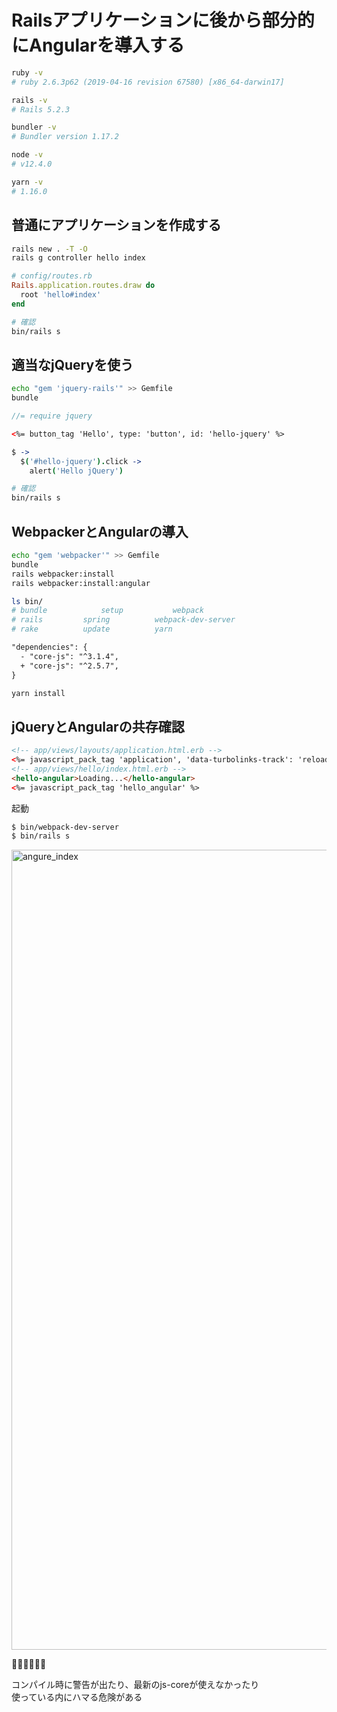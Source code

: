 # Railsアプリケーションに後から部分的にAngularを導入する

```sh
ruby -v
# ruby 2.6.3p62 (2019-04-16 revision 67580) [x86_64-darwin17]

rails -v
# Rails 5.2.3

bundler -v
# Bundler version 1.17.2

node -v
# v12.4.0

yarn -v
# 1.16.0
```

## 普通にアプリケーションを作成する

```sh
rails new . -T -O
rails g controller hello index
```
```rb
# config/routes.rb
Rails.application.routes.draw do
  root 'hello#index'
end
```
```sh
# 確認
bin/rails s
```

## 適当なjQueryを使う
```sh
echo "gem 'jquery-rails'" >> Gemfile
bundle
```
```js
//= require jquery
```
```html
<%= button_tag 'Hello', type: 'button', id: 'hello-jquery' %>
```
```coffee
$ ->
  $('#hello-jquery').click ->
    alert('Hello jQuery')
```
```sh
# 確認
bin/rails s
```

## WebpackerとAngularの導入
```sh
echo "gem 'webpacker'" >> Gemfile
bundle
rails webpacker:install
rails webpacker:install:angular
```
```sh
ls bin/
# bundle			setup			webpack
# rails			spring			webpack-dev-server
# rake			update			yarn
```
```diff
"dependencies": {
  - "core-js": "^3.1.4",
  + "core-js": "^2.5.7",
}
```
```sh
yarn install
```

## jQueryとAngularの共存確認

```html
<!-- app/views/layouts/application.html.erb -->
<%= javascript_pack_tag 'application', 'data-turbolinks-track': 'reload' %>
<!-- app/views/hello/index.html.erb -->
<hello-angular>Loading...</hello-angular>
<%= javascript_pack_tag 'hello_angular' %>
```

起動

```sh
$ bin/webpack-dev-server
$ bin/rails s
```
<img width="1280" alt="angure_index" src="https://user-images.githubusercontent.com/38872854/59588063-b51c7480-9121-11e9-8dd8-46a04986df5d.png">

🎉🎉🎉🎉🎉🎉

コンパイル時に警告が出たり、最新のjs-coreが使えなかったり  
使っている内にハマる危険がある
